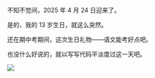不知不觉间，2025 年 4 月 24 日迎来了。

是的，我的 13 岁生日，就这么突然。

还在期中考期间，这次生日礼物——语文能考好点吧。

也没什么好说的，就以写写代码平淡度过这一天吧。

![](https://MaxLHy0424.github.io/assets/今天生日_图1.webp)